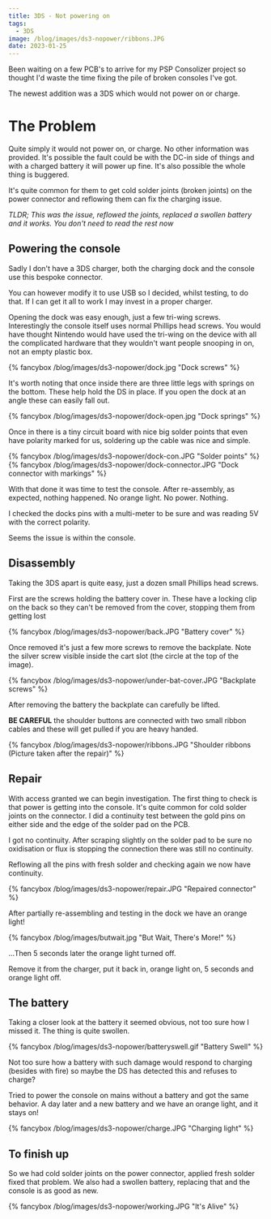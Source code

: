 ```yaml
---
title: 3DS - Not powering on
tags:
  - 3DS
image: /blog/images/ds3-nopower/ribbons.JPG
date: 2023-01-25
---
```


Been waiting on a few PCB's to arrive for my PSP Consolizer project so thought I'd waste the time fixing the pile of broken consoles I've got.

The newest addition was a 3DS which would not power on or charge.

<!-- more -->

# The Problem

Quite simply it would not power on, or charge. No other information was provided. It's possible the fault could be with the DC-in side of things and with a charged battery it will power up fine. It's also possible the whole thing is buggered.

It's quite common for them to get cold solder joints (broken joints) on the power connector and reflowing them can fix the charging issue.

_TLDR; This was the issue, reflowed the joints, replaced a swollen battery and it works. You don't need to read the rest now_

## Powering the console

Sadly I don't have a 3DS charger, both the charging dock and the console use this bespoke connector.

You can however modify it to use USB so I decided, whilst testing, to do that. If I can get it all to work I may invest in a proper charger.

Opening the dock was easy enough, just a few tri-wing screws. Interestingly the console itself uses normal Phillips head screws. You would have thought Nintendo would have used the tri-wing on the device with all the complicated hardware that they wouldn't want people snooping in on, not an empty plastic box.

{% fancybox /blog/images/ds3-nopower/dock.jpg "Dock screws" %}

It's worth noting that once inside there are three little legs with springs on the bottom. These help hold the DS in place. If you open the dock at an angle these can easily fall out.

{% fancybox /blog/images/ds3-nopower/dock-open.jpg "Dock springs" %}

Once in there is a tiny circuit board with nice big solder points that even have polarity marked for us, soldering up the cable was nice and simple.

{% fancybox /blog/images/ds3-nopower/dock-con.JPG "Solder points" %}
{% fancybox /blog/images/ds3-nopower/dock-connector.JPG "Dock connector with markings" %}

With that done it was time to test the console. After re-assembly, as expected, nothing happened. No orange light. No power. Nothing.

I checked the docks pins with a multi-meter to be sure and was reading 5V with the correct polarity.

Seems the issue is within the console.

## Disassembly

Taking the 3DS apart is quite easy, just a dozen small Phillips head screws.

First are the screws holding the battery cover in. These have a locking clip on the back so they can't be removed from the cover, stopping them from getting lost

{% fancybox /blog/images/ds3-nopower/back.JPG "Battery cover" %}

Once removed it's just a few more screws to remove the backplate. Note the silver screw visible inside the cart slot (the circle at the top of the image).

{% fancybox /blog/images/ds3-nopower/under-bat-cover.JPG "Backplate screws" %}

After removing the battery the backplate can carefully be lifted.

**BE CAREFUL** the shoulder buttons are connected with two small ribbon cables and these will get pulled if you are heavy handed.

{% fancybox /blog/images/ds3-nopower/ribbons.JPG "Shoulder ribbons (Picture taken after the repair)" %}

## Repair

With access granted we can begin investigation. The first thing to check is that power is getting into the console. It's quite common for cold solder joints on the connector. I did a continuity test between the gold pins on either side and the edge of the solder pad on the PCB.

I got no continuity. After scraping slightly on the solder pad to be sure no oxidisation or flux is stopping the connection there was still no continuity.

Reflowing all the pins with fresh solder and checking again we now have continuity.

{% fancybox /blog/images/ds3-nopower/repair.JPG "Repaired connector" %}

After partially re-assembling and testing in the dock we have an orange light!

{% fancybox /blog/images/butwait.jpg "But Wait, There's More!" %}

...Then 5 seconds later the orange light turned off.

Remove it from the charger, put it back in, orange light on, 5 seconds and orange light off.

## The battery

Taking a closer look at the battery it seemed obvious, not too sure how I missed it. The thing is quite swollen.

{% fancybox /blog/images/ds3-nopower/batteryswell.gif "Battery Swell" %}

Not too sure how a battery with such damage would respond to charging (besides with fire) so maybe the DS has detected this and refuses to charge?

Tried to power the console on mains without a battery and got the same behavior. A day later and a new battery and we have an orange light, and it stays on!

{% fancybox /blog/images/ds3-nopower/charge.JPG "Charging light" %}

## To finish up

So we had cold solder joints on the power connector, applied fresh solder fixed that problem. We also had a swollen battery, replacing that and the console is as good as new.

{% fancybox /blog/images/ds3-nopower/working.JPG "It's Alive" %}

